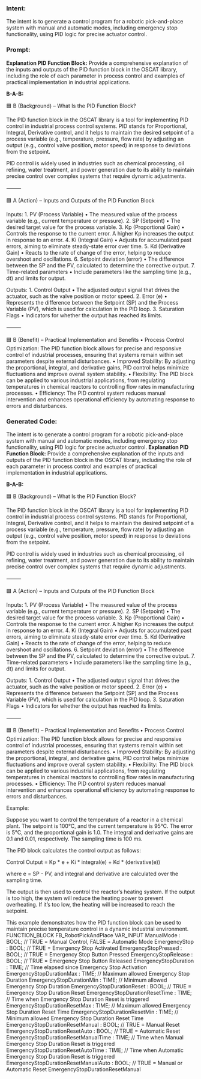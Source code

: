 ### Intent:
The intent is to generate a control program for a robotic pick-and-place system with manual and automatic modes, including emergency stop functionality, using PID logic for precise actuator control.

### Prompt:
**Explanation PID Function Block:**
Provide a comprehensive explanation of the inputs and outputs of the PID function block in the OSCAT library, including the role of each parameter in process control and examples of practical implementation in industrial applications.

**B-A-B:**

🟦 B (Background) – What Is the PID Function Block?

The PID function block in the OSCAT library is a tool for implementing PID control in industrial process control systems. PID stands for Proportional, Integral, Derivative control, and it helps to maintain the desired setpoint of a process variable (e.g., temperature, pressure, flow rate) by adjusting an output (e.g., control valve position, motor speed) in response to deviations from the setpoint.

PID control is widely used in industries such as chemical processing, oil refining, water treatment, and power generation due to its ability to maintain precise control over complex systems that require dynamic adjustments.

⸻

🟩 A (Action) – Inputs and Outputs of the PID Function Block

Inputs:
	1.	PV (Process Variable)
	•	The measured value of the process variable (e.g., current temperature or pressure).
	2.	SP (Setpoint)
	•	The desired target value for the process variable.
	3.	Kp (Proportional Gain)
	•	Controls the response to the current error. A higher Kp increases the output in response to an error.
	4.	Ki (Integral Gain)
	•	Adjusts for accumulated past errors, aiming to eliminate steady-state error over time.
	5.	Kd (Derivative Gain)
	•	Reacts to the rate of change of the error, helping to reduce overshoot and oscillations.
	6.	Setpoint deviation (error)
	•	The difference between the SP and the PV, calculated to determine the corrective output.
	7.	Time-related parameters
	•	Include parameters like the sampling time (e.g., dt) and limits for output.

Outputs:
	1.	Control Output
	•	The adjusted output signal that drives the actuator, such as the valve position or motor speed.
	2.	Error (e)
	•	Represents the difference between the Setpoint (SP) and the Process Variable (PV), which is used for calculation in the PID loop.
	3.	Saturation Flags
	•	Indicators for whether the output has reached its limits.

⸻

🟦 B (Benefit) – Practical Implementation and Benefits
	•	Process Control Optimization: The PID function block allows for precise and responsive control of industrial processes, ensuring that systems remain within set parameters despite external disturbances.
	•	Improved Stability: By adjusting the proportional, integral, and derivative gains, PID control helps minimize fluctuations and improve overall system stability.
	•	Flexibility: The PID block can be applied to various industrial applications, from regulating temperatures in chemical reactors to controlling flow rates in manufacturing processes.
	•	Efficiency: The PID control system reduces manual intervention and enhances operational efficiency by automating response to errors and disturbances.

### Generated Code:
The intent is to generate a control program for a robotic pick-and-place system with manual and automatic modes, including emergency stop functionality, using PID logic for precise actuator control.
**Explanation PID Function Block:**
Provide a comprehensive explanation of the inputs and outputs of the PID function block in the OSCAT library, including the role of each parameter in process control and examples of practical implementation in industrial applications.

**B-A-B:**

🟦 B (Background) – What Is the PID Function Block?

The PID function block in the OSCAT library is a tool for implementing PID control in industrial process control systems. PID stands for Proportional, Integral, Derivative control, and it helps to maintain the desired setpoint of a process variable (e.g., temperature, pressure, flow rate) by adjusting an output (e.g., control valve position, motor speed) in response to deviations from the setpoint.

PID control is widely used in industries such as chemical processing, oil refining, water treatment, and power generation due to its ability to maintain precise control over complex systems that require dynamic adjustments.

⸻

🟩 A (Action) – Inputs and Outputs of the PID Function Block

Inputs:
	1.	PV (Process Variable)
	•	The measured value of the process variable (e.g., current temperature or pressure).
	2.	SP (Setpoint)
	•	The desired target value for the process variable.
	3.	Kp (Proportional Gain)
	•	Controls the response to the current error. A higher Kp increases the output in response to an error.
	4.	Ki (Integral Gain)
	•	Adjusts for accumulated past errors, aiming to eliminate steady-state error over time.
	5.	Kd (Derivative Gain)
	•	Reacts to the rate of change of the error, helping to reduce overshoot and oscillations.
	6.	Setpoint deviation (error)
	•	The difference between the SP and the PV, calculated to determine the corrective output.
	7.	Time-related parameters
	•	Include parameters like the sampling time (e.g., dt) and limits for output.

Outputs:
	1.	Control Output
	•	The adjusted output signal that drives the actuator, such as the valve position or motor speed.
	2.	Error (e)
	•	Represents the difference between the Setpoint (SP) and the Process Variable (PV), which is used for calculation in the PID loop.
	3.	Saturation Flags
	•	Indicators for whether the output has reached its limits.

⸻

🟦 B (Benefit) – Practical Implementation and Benefits
	•	Process Control Optimization: The PID function block allows for precise and responsive control of industrial processes, ensuring that systems remain within set parameters despite external disturbances.
	•	Improved Stability: By adjusting the proportional, integral, and derivative gains, PID control helps minimize fluctuations and improve overall system stability.
	•	Flexibility: The PID block can be applied to various industrial applications, from regulating temperatures in chemical reactors to controlling flow rates in manufacturing processes.
	•	Efficiency: The PID control system reduces manual intervention and enhances operational efficiency by automating response to errors and disturbances.

Example:

Suppose you want to control the temperature of a reactor in a chemical plant. The setpoint is 100°C, and the current temperature is 95°C. The error is 5°C, and the proportional gain is 1.0. The integral and derivative gains are 0.1 and 0.01, respectively. The sampling time is 100 ms.

The PID block calculates the control output as follows:

Control Output = Kp * e + Ki * integral(e) + Kd * (derivative(e))

where e = SP - PV, and integral and derivative are calculated over the sampling time.

The output is then used to control the reactor’s heating system. If the output is too high, the system will reduce the heating power to prevent overheating. If it’s too low, the heating will be increased to reach the setpoint.

This example demonstrates how the PID function block can be used to maintain precise temperature control in a dynamic industrial environment.
FUNCTION_BLOCK FB_RobotPickAndPlace
VAR_INPUT
    ManualMode : BOOL; // TRUE = Manual Control, FALSE = Automatic Mode
    EmergencyStop : BOOL; // TRUE = Emergency Stop Activated
    EmergencyStopPressed : BOOL; // TRUE = Emergency Stop Button Pressed
    EmergencyStopRelease : BOOL; // TRUE = Emergency Stop Button Released
    EmergencyStopDuration : TIME; // Time elapsed since Emergency Stop Activation
    EmergencyStopDurationMax : TIME; // Maximum allowed Emergency Stop Duration
    EmergencyStopDurationMin : TIME; // Minimum allowed Emergency Stop Duration
    EmergencyStopDurationReset : BOOL; // TRUE = Emergency Stop Duration Reset
    EmergencyStopDurationResetTime : TIME; // Time when Emergency Stop Duration Reset is triggered
    EmergencyStopDurationResetMax : TIME; // Maximum allowed Emergency Stop Duration Reset Time
    EmergencyStopDurationResetMin : TIME; // Minimum allowed Emergency Stop Duration Reset Time
    EmergencyStopDurationResetManual : BOOL; // TRUE = Manual Reset
    EmergencyStopDurationResetAuto : BOOL; // TRUE = Automatic Reset
    EmergencyStopDurationResetManualTime : TIME; // Time when Manual Emergency Stop Duration Reset is triggered
    EmergencyStopDurationResetAutoTime : TIME; // Time when Automatic Emergency Stop Duration Reset is triggered
    EmergencyStopDurationResetManualAuto : BOOL; // TRUE = Manual or Automatic Reset
    EmergencyStopDurationResetManual
